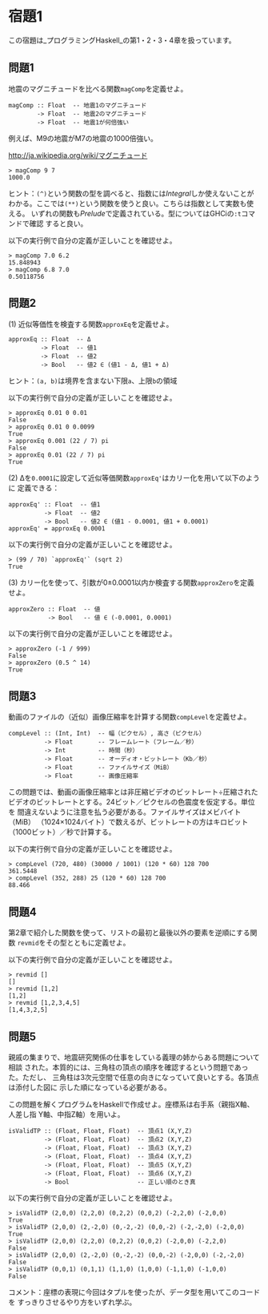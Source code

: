 宿題1
=====

この宿題は_プログラミングHaskell_の第1・2・3・4章を扱っています。

問題1
-----

地震のマグニチュードを比べる関数`magComp`を定義せよ。

    magComp :: Float  -- 地震1のマグニチュード
            -> Float  -- 地震2のマグニチュード
            -> Float  -- 地震1が何倍強い

例えば、M9の地震がM7の地震の1000倍強い。

http://ja.wikipedia.org/wiki/マグニチュード

    > magComp 9 7
    1000.0

ヒント：`(^)`という関数の型を調べると、指数には*Integral*しか使えないことが
わかる。ここでは`(**)`という関数を使うと良い。こちらは指数として実数も使える。
いずれの関数も*Prelude*で定義されている。型についてはGHCiの`:t`コマンドで確認
すると良い。

以下の実行例で自分の定義が正しいことを確認せよ。

    > magComp 7.0 6.2
    15.848943
    > magComp 6.8 7.0
    0.50118756

問題2
-----

(1) 近似等価性を検査する関数`approxEq`を定義せよ。

    approxEq :: Float  -- Δ
             -> Float  -- 値1
             -> Float  -- 値2
             -> Bool   -- 値2 ∈ (値1 - Δ, 値1 + Δ)

ヒント：`(a, b)`は境界を含まない下限`a`、上限`b`の領域

以下の実行例で自分の定義が正しいことを確認せよ。

    > approxEq 0.01 0 0.01
    False
    > approxEq 0.01 0 0.0099
    True
    > approxEq 0.001 (22 / 7) pi
    False
    > approxEq 0.01 (22 / 7) pi
    True

(2) Δを`0.0001`に設定して近似等価関数`approxEq'`はカリー化を用いて以下のように
定義できる：

    approxEq' :: Float  -- 値1
              -> Float  -- 値2
              -> Bool   -- 値2 ∈ (値1 - 0.0001, 値1 + 0.0001)
    approxEq' = approxEq 0.0001

以下の実行例で自分の定義が正しいことを確認せよ。

    > (99 / 70) `approxEq'` (sqrt 2)
    True

(3) カリー化を使って、引数が0±0.0001以内か検査する関数`approxZero`を定義せよ。

    approxZero :: Float  -- 値
               -> Bool   -- 値 ∈ (-0.0001, 0.0001)

以下の実行例で自分の定義が正しいことを確認せよ。

    > approxZero (-1 / 999)
    False
    > approxZero (0.5 ^ 14)
    True

問題3
-----

動画のファイルの（近似）画像圧縮率を計算する関数`compLevel`を定義せよ。

    compLevel :: (Int, Int)  -- 幅（ピクセル）, 高さ（ピクセル）
              -> Float       -- フレームレート（フレーム／秒）
              -> Int         -- 時間（秒）
              -> Float       -- オーディオ・ビットレート（Kb／秒）
              -> Float       -- ファイルサイズ（MiB）
              -> Float       -- 画像圧縮率

この問題では、動画の画像圧縮率とは非圧縮ビデオのビットレート÷圧縮された
ビデオのビットレートとする。24ビット／ピクセルの色震度を仮定する。単位を
間違えないように注意を払う必要がある。ファイルサイズはメビバイト（MiB）
（1024×1024バイト）で数えるが、ビットレートの方はキロビット
（1000ビット）／秒で計算する。

以下の実行例で自分の定義が正しいことを確認せよ。

    > compLevel (720, 480) (30000 / 1001) (120 * 60) 128 700
    361.5448
    > compLevel (352, 288) 25 (120 * 60) 128 700
    88.466

問題4
-----

第2章で紹介した関数を使って、リストの最初と最後以外の要素を逆順にする関数
`revmid`をその型とともに定義せよ。

以下の実行例で自分の定義が正しいことを確認せよ。

    > revmid []
    []
    > revmid [1,2]
    [1,2]
    > revmid [1,2,3,4,5]
    [1,4,3,2,5]

問題5
-----

親戚の集まりで、地震研究関係の仕事をしている義理の姉からある問題について相談
された。本質的には、三角柱の頂点の順序を確認するという問題であった。ただし、
三角柱は3次元空間で任意の向きになっていて良いとする。各頂点は添付した図に
示した順になっている必要がある。

この問題を解くプログラムをHaskellで作成せよ。座標系は右手系（親指X軸、人差し指
Y軸、中指Z軸）を用いよ。

    isValidTP :: (Float, Float, Float)  -- 頂点1 (X,Y,Z)
              -> (Float, Float, Float)  -- 頂点2 (X,Y,Z)
              -> (Float, Float, Float)  -- 頂点3 (X,Y,Z)
              -> (Float, Float, Float)  -- 頂点4 (X,Y,Z)
              -> (Float, Float, Float)  -- 頂点5 (X,Y,Z)
              -> (Float, Float, Float)  -- 頂点6 (X,Y,Z)
              -> Bool                   -- 正しい順のとき真

以下の実行例で自分の定義が正しいことを確認せよ。

    > isValidTP (2,0,0) (2,2,0) (0,2,2) (0,0,2) (-2,2,0) (-2,0,0)
    True
    > isValidTP (2,0,0) (2,-2,0) (0,-2,-2) (0,0,-2) (-2,-2,0) (-2,0,0)
    True
    > isValidTP (2,0,0) (2,2,0) (0,2,2) (0,0,2) (-2,0,0) (-2,2,0)
    False
    > isValidTP (2,0,0) (2,-2,0) (0,-2,-2) (0,0,-2) (-2,0,0) (-2,-2,0)
    False
    > isValidTP (0,0,1) (0,1,1) (1,1,0) (1,0,0) (-1,1,0) (-1,0,0)
    False

コメント：座標の表現に今回はタプルを使ったが、データ型を用いてこのコードを
すっきりさせるやり方をいずれ学ぶ。
